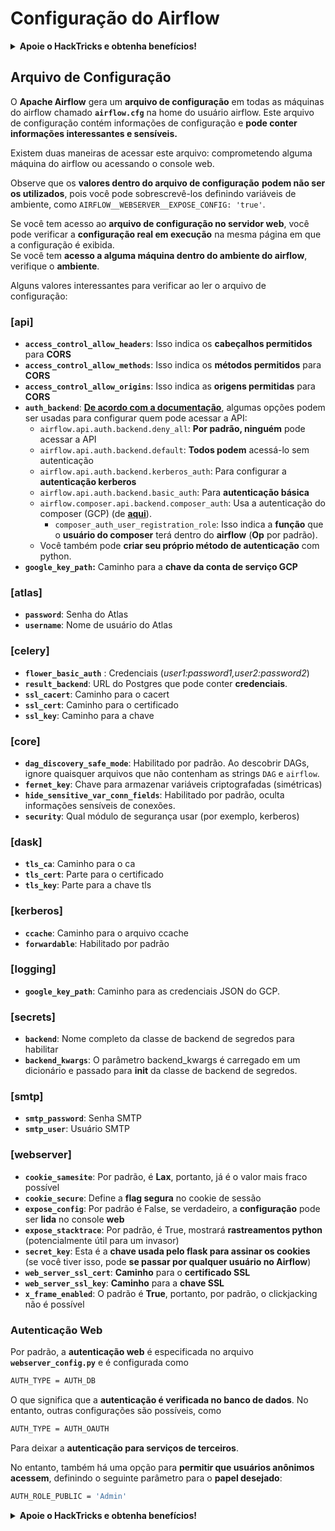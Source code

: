 # Configuração do Airflow

<details>

<summary><strong>Apoie o HackTricks e obtenha benefícios!</strong></summary>

* Se você deseja ver sua **empresa anunciada no HackTricks** ou se deseja acessar a **última versão do PEASS ou baixar o HackTricks em PDF**, confira os [**PLANOS DE ASSINATURA**](https://github.com/sponsors/carlospolop)!
* Adquira o [**swag oficial do PEASS & HackTricks**](https://peass.creator-spring.com)
* Descubra [**The PEASS Family**](https://opensea.io/collection/the-peass-family), nossa coleção exclusiva de [**NFTs**](https://opensea.io/collection/the-peass-family)
* **Junte-se ao** 💬 [**grupo do Discord**](https://discord.gg/hRep4RUj7f) ou ao [**grupo do telegram**](https://t.me/peass) ou **siga-me** no **Twitter** 🐦 [**@carlospolopm**](https://twitter.com/carlospolopm).
* **Compartilhe suas técnicas de hacking enviando PRs para os repositórios do** [**HackTricks**](https://github.com/carlospolop/hacktricks) e [**HackTricks Cloud**](https://github.com/carlospolop/hacktricks-cloud) no Github.

</details>

## Arquivo de Configuração

O **Apache Airflow** gera um **arquivo de configuração** em todas as máquinas do airflow chamado **`airflow.cfg`** na home do usuário airflow. Este arquivo de configuração contém informações de configuração e **pode conter informações interessantes e sensíveis.**

Existem duas maneiras de acessar este arquivo: comprometendo alguma máquina do airflow ou acessando o console web.

Observe que os **valores dentro do arquivo de configuração** **podem não ser os utilizados**, pois você pode sobrescrevê-los definindo variáveis de ambiente, como `AIRFLOW__WEBSERVER__EXPOSE_CONFIG: 'true'`.

Se você tem acesso ao **arquivo de configuração no servidor web**, você pode verificar a **configuração real em execução** na mesma página em que a configuração é exibida.\
Se você tem **acesso a alguma máquina dentro do ambiente do airflow**, verifique o **ambiente**.

Alguns valores interessantes para verificar ao ler o arquivo de configuração:

### \[api]

* **`access_control_allow_headers`**: Isso indica os **cabeçalhos permitidos** para **CORS**
* **`access_control_allow_methods`**: Isso indica os **métodos permitidos** para **CORS**
* **`access_control_allow_origins`**: Isso indica as **origens permitidas** para **CORS**
* **`auth_backend`**: [**De acordo com a documentação**](https://airflow.apache.org/docs/apache-airflow/stable/security/api.html), algumas opções podem ser usadas para configurar quem pode acessar a API:
  * `airflow.api.auth.backend.deny_all`: **Por padrão, ninguém** pode acessar a API
  * `airflow.api.auth.backend.default`: **Todos podem** acessá-lo sem autenticação
  * `airflow.api.auth.backend.kerberos_auth`: Para configurar a **autenticação kerberos**
  * `airflow.api.auth.backend.basic_auth`: Para **autenticação básica**
  * `airflow.composer.api.backend.composer_auth`: Usa a autenticação do composer (GCP) (de [**aqui**](https://cloud.google.com/composer/docs/access-airflow-api)).
    * `composer_auth_user_registration_role`: Isso indica a **função** que o **usuário do composer** terá dentro do **airflow** (**Op** por padrão).
  * Você também pode **criar seu próprio método de autenticação** com python.
* **`google_key_path`:** Caminho para a **chave da conta de serviço GCP**

### **\[atlas]**

* **`password`**: Senha do Atlas
* **`username`**: Nome de usuário do Atlas

### \[celery]

* **`flower_basic_auth`** : Credenciais (_user1:password1,user2:password2_)
* **`result_backend`**: URL do Postgres que pode conter **credenciais**.
* **`ssl_cacert`**: Caminho para o cacert
* **`ssl_cert`**: Caminho para o certificado
* **`ssl_key`**: Caminho para a chave

### \[core]

* **`dag_discovery_safe_mode`**: Habilitado por padrão. Ao descobrir DAGs, ignore quaisquer arquivos que não contenham as strings `DAG` e `airflow`.
* **`fernet_key`**: Chave para armazenar variáveis criptografadas (simétricas)
* **`hide_sensitive_var_conn_fields`**: Habilitado por padrão, oculta informações sensíveis de conexões.
* **`security`**: Qual módulo de segurança usar (por exemplo, kerberos)

### \[dask]

* **`tls_ca`**: Caminho para o ca
* **`tls_cert`**: Parte para o certificado
* **`tls_key`**: Parte para a chave tls

### \[kerberos]

* **`ccache`**: Caminho para o arquivo ccache
* **`forwardable`**: Habilitado por padrão

### \[logging]

* **`google_key_path`**: Caminho para as credenciais JSON do GCP.

### \[secrets]

* **`backend`**: Nome completo da classe de backend de segredos para habilitar
* **`backend_kwargs`**: O parâmetro backend\_kwargs é carregado em um dicionário e passado para **init** da classe de backend de segredos.

### \[smtp]

* **`smtp_password`**: Senha SMTP
* **`smtp_user`**: Usuário SMTP

### \[webserver]

* **`cookie_samesite`**: Por padrão, é **Lax**, portanto, já é o valor mais fraco possível
* **`cookie_secure`**: Define a **flag segura** no cookie de sessão
* **`expose_config`**: Por padrão é False, se verdadeiro, a **configuração** pode ser **lida** no console **web**
* **`expose_stacktrace`**: Por padrão, é True, mostrará **rastreamentos python** (potencialmente útil para um invasor)
* **`secret_key`**: Esta é a **chave usada pelo flask para assinar os cookies** (se você tiver isso, pode **se passar por qualquer usuário no Airflow**)
* **`web_server_ssl_cert`**: **Caminho** para o **certificado SSL**
* **`web_server_ssl_key`**: **Caminho** para a **chave SSL**
* **`x_frame_enabled`**: O padrão é **True**, portanto, por padrão, o clickjacking não é possível

### Autenticação Web

Por padrão, a **autenticação web** é especificada no arquivo **`webserver_config.py`** e é configurada como

```bash
AUTH_TYPE = AUTH_DB
```

O que significa que a **autenticação é verificada no banco de dados**. No entanto, outras configurações são possíveis, como

```bash
AUTH_TYPE = AUTH_OAUTH
```

Para deixar a **autenticação para serviços de terceiros**.

No entanto, também há uma opção para **permitir que usuários anônimos acessem**, definindo o seguinte parâmetro para o **papel desejado**:

```bash
AUTH_ROLE_PUBLIC = 'Admin'
```

<details>

<summary><strong>Apoie o HackTricks e obtenha benefícios!</strong></summary>

* Se você deseja ver sua **empresa anunciada no HackTricks** ou se deseja acessar a **última versão do PEASS ou baixar o HackTricks em PDF**, confira os [**PLANOS DE ASSINATURA**](https://github.com/sponsors/carlospolop)!
* Adquira o [**swag oficial do PEASS & HackTricks**](https://peass.creator-spring.com)
* Descubra [**The PEASS Family**](https://opensea.io/collection/the-peass-family), nossa coleção exclusiva de [**NFTs**](https://opensea.io/collection/the-peass-family)
* **Junte-se ao** 💬 [**grupo do Discord**](https://discord.gg/hRep4RUj7f) ou ao [**grupo do telegram**](https://t.me/peass) ou **siga-me** no **Twitter** 🐦 [**@carlospolopm**](https://twitter.com/carlospolopm).
* **Compartilhe suas técnicas de hacking enviando PRs para os repositórios do** [**HackTricks**](https://github.com/carlospolop/hacktricks) e [**HackTricks Cloud**](https://github.com/carlospolop/hacktricks-cloud) no Github.

</details>